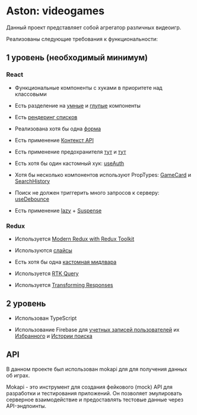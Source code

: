 # Aston: videogames

Данный проект представляет собой агрегатор различных видеоигр.

Реализованы следующие требования к функциональности:

## 1 уровень (необходимый минимум)

### React

- Функциональные компоненты c хуками в приоритете над классовыми

- Есть разделение на [умные](https://github.com/tsvetkov-alexey/Aston-videogames/blob/main/src/pages/Home.tsx) и [глупые](https://github.com/tsvetkov-alexey/Aston-videogames/blob/main/src/layouts/MainLayout.tsx) компоненты

- Есть [рендеринг списков](https://github.com/tsvetkov-alexey/Aston-videogames/blob/main/src/pages/Home.tsx)

- Реализована хотя бы одна [форма](https://github.com/tsvetkov-alexey/Aston-videogames/blob/main/src/components/Form.tsx)

- Есть применение [Контекст API](https://github.com/tsvetkov-alexey/Aston-videogames/blob/main/src/pages/SignIn.tsx)

- Есть применение предохранителя [тут](https://github.com/tsvetkov-alexey/Aston-videogames/blob/main/src/App.tsx) и [тут](https://github.com/tsvetkov-alexey/Aston-videogames/blob/main/src/layouts/ErrorLayout.tsx)

- Есть хотя бы один кастомный хук: [useAuth](https://github.com/tsvetkov-alexey/Aston-videogames/blob/main/src/hooks/useAuth.ts)

- Хотя бы несколько компонентов используют PropTypes: [GameCard](https://github.com/tsvetkov-alexey/Aston-videogames/blob/main/src/components/GameCard.tsx) и [SearchHistory](https://github.com/tsvetkov-alexey/Aston-videogames/blob/main/src/components/SearchHistory.tsx)

- Поиск не должен триггерить много запросов к серверу: [useDebounce](https://github.com/tsvetkov-alexey/Aston-videogames/blob/main/src/components/Search.tsx)

- Есть применение [lazy](https://github.com/tsvetkov-alexey/Aston-videogames/blob/main/src/router/routerConfig.ts) + [Suspense](https://github.com/tsvetkov-alexey/Aston-videogames/blob/main/src/router/index.tsx)

### Redux

- Используется [Modern Redux with Redux Toolkit](https://github.com/tsvetkov-alexey/Aston-videogames/blob/main/src/redux/store.ts)

- Используются [слайсы](https://github.com/tsvetkov-alexey/Aston-videogames/blob/main/src/redux/users/slice.ts)

- Есть хотя бы одна [кастомная мидлвара](https://github.com/tsvetkov-alexey/Aston-videogames/blob/main/src/redux/middleware/isAuthMiddleware.ts)

- Используется [RTK Query](https://github.com/tsvetkov-alexey/Aston-videogames/blob/main/src/services/GameService.ts)

- Используется [Transforming Responses](https://github.com/tsvetkov-alexey/Aston-videogames/blob/main/src/services/GameService.ts)

## 2 уровень

- Использован TypeScript

- Использование Firebase для [учетных записей пользователей](https://github.com/tsvetkov-alexey/Aston-videogames/blob/main/src/firebase.ts) их [Избранного](https://github.com/tsvetkov-alexey/Aston-videogames/blob/main/src/redux/favourite/slice.ts) и [Истории поиска](https://github.com/tsvetkov-alexey/Aston-videogames/blob/main/src/redux/history/slice.ts)

## API

В данном проекте был использован mokapi для для получения данных об играх.

Mokapi - это инструмент для создания фейкового (mock) API для разработки и тестирования приложений. Он позволяет эмулировать серверное взаимодействие и предоставлять тестовые данные через API-эндпоинты.
